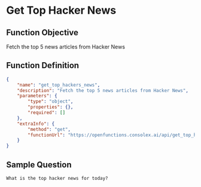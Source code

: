 # Get Top Hacker News

## Function Objective
Fetch the top 5 news articles from Hacker News

## Function Definition

```json
{
    "name": "get_top_hackers_news",
    "description": "Fetch the top 5 news articles from Hacker News",
    "parameters": {
        "type": "object",
        "properties": {},
        "required": []
    },
    "extraInfo": {
        "method": "get",
        "functionUrl": "https://openfunctions.consolex.ai/api/get_top_hackers_news"
    }
}
```

## Sample Question
```
What is the top hacker news for today?
```